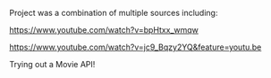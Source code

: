 Project was a combination of multiple sources including:

https://www.youtube.com/watch?v=bpHtxx_wmqw

https://www.youtube.com/watch?v=jc9_Bqzy2YQ&feature=youtu.be 

Trying out a Movie API!
